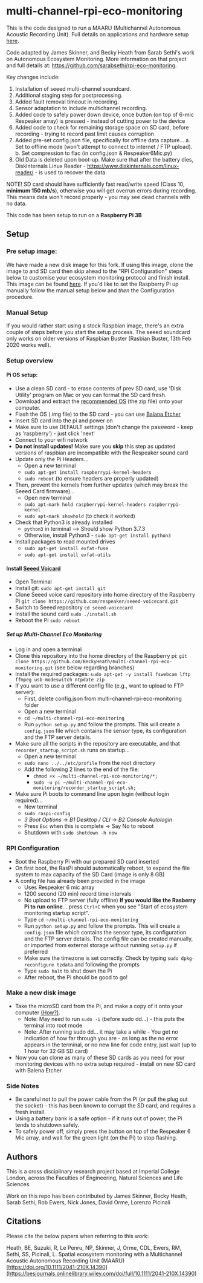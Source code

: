# multi-channel-rpi-eco-monitoring

This is the code designed to run a MAARU (Multichannel Autonomous Acoustic Recording Unit). Full details on applications and hardware setup [here](https://beckyheath.github.io/MAARU/).

Code adapted by James Skinner, and Becky Heath from Sarab Sethi's work on Autonomous Ecosystem Monitoring. More information on that project and full details at: https://github.com/sarabsethi/rpi-eco-monitoring.

Key changes include:
  1. Installation of seeed multi-channel soundcard.
  2. Additional staging step for postprocessing.
  3. Added fault removal timeout in recording.
  4. Sensor adaptation to include multichannel recording.
  5. Added code to safely power down device, once button (on top of 6-mic Respeaker array) is pressed - instead of cutting power to the device
  6. Added code to check for remaining storage space on SD card, before recording - trying to record past limit causes corruption
  7. Added pre-set config.json file, specifically for offline data capture...
      a. Set to offline mode (won't attempt to connect to internet / FTP upload).
      b. Set compression to flac (in config.json & Respeaker6Mic.py)
  8. Old Data is deleted upon boot-up. Make sure that after the battery dies, DiskInternals Linux Reader - https://www.diskinternals.com/linux-reader/ - is used to recover the data.

NOTE! SD card should have sufficiently fast read/write speed (Class 10, **minimum 150 mb/s**), otherwise you will get overrun errors during recording. This means data won't record properly - you may see dead channels with no data.

This code has been setup to run on a **Raspberry Pi 3B**

## Setup 

### Pre setup image: 

We have made a new disk image for this fork. If using this image, clone the image to and SD card then skip ahead to the "RPI Configuration" steps below to customise your ecosystem monitoring protocol and finish install. This image can be found [here](https://drive.google.com/file/d/1sTKPgUOcT4SQeJqtF6wdd6rjtqFLZzfR/view?usp=sharing). If you'd like to set the Raspberry Pi up manually follow the manual setup below and *then* the Configuration procedure. 

### Manual Setup 

If you would rather start using a stock Raspbian image, there's an extra couple of steps before you start the setup process. The seeed soundcard only works on older versions of Raspbian Buster (Rasbian Buster, 13th Feb 2020 works well). 

### Setup overview

#### Pi OS setup: 

* Use a clean SD card - to erase contents of prev SD card, use 'Disk Utility' program on Mac or you can format the SD card fresh. 
* Download and extract the [recommended OS](https://downloads.raspberrypi.org/raspbian_full/images/raspbian_full-2020-02-14/) (the zip file) onto your computer.
* Flash the OS (.img file) to the SD card - you can use [Balana Etcher](https://www.balena.io/etcher/)
* Insert SD card into the pi and power on
* Make sure to use DEFAULT settings (don't change the password - keep as 'raspberry') - just click 'next'
* Connect to your wifi network
* **Do not install updates!** Make sure you **skip** this step as updated versions of raspbian are incompatible with the Respeaker sound card
* Update only the Pi Headers...
  * Open a new terminal
  * ``sudo apt-get install raspberrypi-kernel-headers``
  * ``sudo reboot`` (to ensure headers are properly updated)
* Then, prevent the kernels from further updates (which may break the Seeed Card firmware)...
  * Open new terminal
  * ``sudo apt-mark hold raspberrypi-kernel-headers raspberrypi-kernel``
  * ``sudo apt-mark showhold``  (to check it worked)
* Check that Python3 is already installed
  * ``python3`` in terminal --> Should show Python 3.7.3
  * Otherwise, install Python3 - ``sudo apt-get install python3``
* Install packages to read mounted drives
  * ``sudo apt-get install exfat-fuse``
  * ``sudo apt-get install exfat-utils``
 
#### Install [Seeed Voicard](https://wiki.seeedstudio.com/ReSpeaker_6-Mic_Circular_Array_kit_for_Raspberry_Pi/)

* Open Terminal
* Install git: ``sudo apt-get install git``
* Clone Seeed voice card repository into home directory of the Raspberry Pi ``git clone https://github.com/respeaker/seeed-voicecard.git``
* Switch to Seeed repository ``cd seeed-voicecard``
* Install the sound card ``sudo ./install.sh``
* Reboot the Pi ``sudo reboot``

##### Set up Multi-Channel Eco Monitoring

* Log in and open a terminal
* Clone this repository into the home directory of the Raspberry pi: ``git clone https://github.com/BeckyHeath/multi-channel-rpi-eco-monitoring.git`` (see below regarding branches)
* Install the required packages: ``sudo apt-get -y install fswebcam lftp ffmpeg usb-modeswitch ntpdate zip``
* If you want to use a different config file (e.g., want to upload to FTP server):
  * First, delete config.json from multi-channel-rpi-eco-monitoring folder
  * Open a new terminal
  * ``cd ~/multi-channel-rpi-eco-monitoring``
  * Run ``python setup.py`` and follow the prompts. This will create a ``config.json`` file which contains the sensor type, its configuration and the FTP server details.
* Make sure all the scripts in the repository are executable, and that ``recorder_startup_script.sh`` runs on startup...
  * Open a new terminal
  * ``sudo nano ../../etc/profile`` from the root directory
  * Add the following 2 lines to the end of the file:
    * ``chmod +x ~/multi-channel-rpi-eco-monitoring/*;``
    * ``sudo -u pi ~/multi-channel-rpi-eco-monitoring/recorder_startup_script.sh;``
* Make sure Pi boots to command line upon login (without login required)...
  * New terminal
  * ``sudo raspi-config``
  * _3 Boot Options_ -> _B1 Desktop / CLI_ -> _B2 Console Autologin_
  * Press ``Esc`` when this is complete -> Say No to reboot
  * Shutdown with ``sudo shutdown -h now``

### RPI Configuration

* Boot the Raspberry Pi with our prepared SD card inserted
* On first boot, the RasPi should automatically reboot, to expand the file system to max capacity of the SD Card (image is only 8 GB)
* A config file has already been provided in the image
  * Uses Respeaker 6 mic array
  * 1200 second (20 min) record time intervals
  * No upload to FTP server (fully offline)
**If you would like the Rasberry Pi to run online**...  press ``Ctrl+C`` when you see "Start of ecosystem monitoring startup script".
  * Type ``cd ~/multi-channel-rpi-eco-monitoring``
  * Run ``python setup.py`` and follow the prompts. This will create a ``config.json``   file which contains the sensor type, its configuration and the FTP server details. The config file can be created manually, or imported from external storage without running ``setup.py`` if preferred
  * Make sure the timezone is set correctly. Check by typing ``sudo dpkg-reconfigure tzdata`` and following the prompts
  * Type ``sudo halt`` to shut down the Pi
  * After reboot, the Pi should be good to go!

### Make a new disk image

* Take the microSD card from the Pi, and make a copy of it onto your computer [(How?)](https://howchoo.com/pi/create-a-backup-image-of-your-raspberry-pi-sd-card-in-mac-osx). 
  * Note: May need to run ``sudo -i`` (before sudo dd...) - this puts the terminal into root mode
  * Note: After running sudo dd... it may take a while - You get no indication of how far through you are - as long as the no error appears in the terminal, or no new line for code entry, just wait (up to 1 hour for 32 GB SD card)
* Now you can clone as many of these SD cards as you need for your monitoring devices with no extra setup required - install on new SD card with Balena Etcher


### Side Notes

* Be careful not to pull the power cable from the Pi (or pull the plug out the socket) - this has been known to corrupt the SD card, and requires a fresh install.
* Using a battery bank is a safe option - if it runs out of power, the Pi tends to shutdown safely.
* To safely power off, simply press the button on top of the Respeaker 6 Mic array, and wait for the green light (on the Pi) to stop flashing.

## Authors
This is a cross disciplinary research project based at Imperial College London, across the Faculties of Engineering, Natural Sciences and Life Sciences.

Work on this repo has been contributed by James Skinner, Becky Heath, Sarab Sethi, Rob Ewers, Nick Jones, David Orme, Lorenzo Picinali


## Citations
Please cite the below papers when referring to this work:

Heath, BE, Suzuki, R, Le Penru, NP, Skinner, J, Orme, CDL, Ewers, RM, Sethi, SS, Picinali, L. Spatial ecosystem monitoring with a Multichannel Acoustic Autonomous Recording Unit (MAARU) [https://doi.org/10.1111/2041-210X.14390](https://besjournals.onlinelibrary.wiley.com/doi/full/10.1111/2041-210X.14390)



